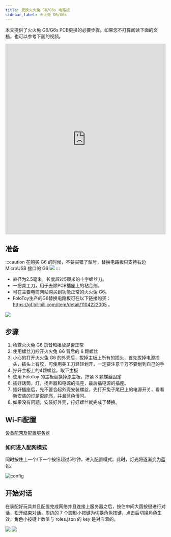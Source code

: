 ```yaml
---
title: 更换火火兔 G6/G6s 电路板
sidebar_label: 火火兔 G6/G6s
---
```


本文提供了火火兔 G6/G6s PCB更换的必要步骤。如果您不打算阅读下面的文档，也可以参考下面的视频。

<iframe width="100%" height="600" src="https://www.youtube.com/embed/hR7V1izzeZw?si=T3cY8y4Oy2Bxkg0H" title="YouTube video player" frameBorder="0" allow="accelerometer; autoplay; clipboard-write; encrypted-media; gyroscope; picture-in-picture; web-share" allowfullscreen></iframe>


## 准备

:::caution
在购买 G6 的时候，不要买错了型号，替换电路板只支持右边 MicroUSB 接口的 G6
<img src="https://doc-img.folotoy.com/images/1455685/281634732-af6d9f5e-a11d-42d7-9d6f-3a296a4aac42.png" />
:::

- 直径为2.5毫米，长度超过5厘米的十字螺丝刀。
- 一把美工刀，用于去除PCB插座上的粘合剂。
- 可在主要电商网站购买到功能正常的火火兔 G6。
- FoloToy生产的G6替换电路板可在以下链接购买：https://gf.bilibili.com/item/detail/1104222005 。

<img src="https://doc-img.folotoy.com/images/1455685/281617149-782ee59a-1c4a-4a80-8516-1a2946c477cc.jpg" />

## 步骤

1. 检查火火兔 G6 录音和播放是否正常
2. 使用螺丝刀拧开火火兔 G6 背后的 6 颗螺丝
3. 小心的打开火火兔 G6 的外壳后，拔掉主板上所有的插头，首先拔掉电源插头，插头上有胶，可使用美工刀轻轻划开，一定要注意千万不要划到自己的手
4. 拧开主板上的4颗螺丝，取下主板
5. 使用 FoloToy 的主板替换掉原主板，拧紧 3 颗螺丝固定
6. 插好话筒，灯，扬声器和电源的插座，最后插电源的插座。
7. 插好插座后，先不要合起外壳安装螺丝，先打开兔子尾巴上的电源开关，看看新安装的灯是否能亮，并且蓝色慢闪。
8. 如果没有问题，安装好外壳，拧好螺丝就完成了替换。

## Wi-Fi配置

[设备配网及配置服务器](../manual/wifi-connect.md)

### 如何进入配网模式

同时按住上一个/下一个按钮超过5秒钟，进入配置模式。此时，灯光将逐渐变为蓝色。

   ![config](https://doc-img.folotoy.com/images/1455685/281584076-b5234f63-f7b5-4e8e-a710-6eedf19b8997.jpg)


<!-- 1. 打开玩具背面的开关以供电。蓝色闪烁的灯光表示玩具已进入配对模式。

2. 同时按住上一个/下一个按钮超过5秒钟，进入配置模式。此时，灯光将逐渐变为蓝色。

   ![config](https://doc-img.folotoy.com/images/1455685/281584076-b5234f63-f7b5-4e8e-a710-6eedf19b8997.jpg)

3. 连接到玩具的热点。

   打开您的手机或计算机，并选择“FoloToy-xxxx”无线网络。稍等片刻，您的手机或计算机将自动打开一个配置页面，在该页面中您可以设置要连接到哪个WiFi网络、服务器地址和端口号。

   **如果尚未设置自己的服务器，则需要提供服务器地址/端口，请参考 [Server Installation](installation/docker.md)。**

   :::caution
   如果没有弹出任何页面，也可以通过在浏览器中输入 http://192.168.4.1 来进行配置。
   :::

   * 进入配置模式：同时按住前面板上向前和向后按钮5秒钟；此时耳朵灯会闪烁蓝色。
   * 连接 FoloToy：使用手机或计算机搜索可用WiFi网络；找到名为"FoloToy-xxxx"（例如FoloToy-b8a2）的网络。
   * 打开配置页面：一旦连接到 FoloToy 的 WiFi 网络，将自动打开一个配置页面。
   * 主屏幕说明：主屏幕上有三个按钮 - "Configure WiFi"用于设置WiFi连接；"Info"用于查看硬件信息；"Exit"用于退出配置。请参考下面的图片。

   ![config](https://github.com/FoloToy/folotoy-tool/assets/1455685/3cf6d0ac-9504-40ec-94c1-54a09a990fd4) -->


## 开始对话

在装配好玩具并且配置完成网络并且连接上服务器之后，按住中间大圆按键进行对话，松开结束对话，周边的 7 个圆形小按键为切换角色按键，点击后切换角色生效，角色小按键上数值与 roles.json 的 key 是对应着的。

<img src="https://doc-img.folotoy.com/images/1455685/278226434-d732ea4b-f4de-4f91-920b-f5bcc17e779f.png" />
<img src="https://doc-img.folotoy.com/images/1455685/272765538-a9bcdf56-300a-4bae-a10f-ce7554a072fe.png" />